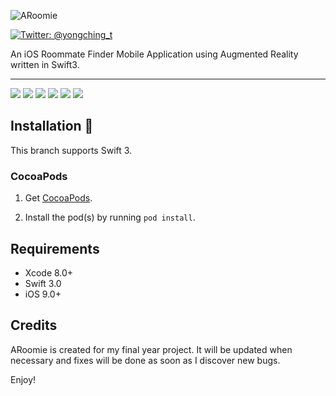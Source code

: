![ARoomie](Screenshots/logo.png)

[![Twitter: @yongching_t](https://img.shields.io/badge/twitter-yongching__t-blue.svg)](https://twitter.com/yongching_t)

An iOS Roommate Finder Mobile Application using Augmented Reality written in Swift3.
***

[![](Screenshots/1.PNG)](Screenshots/1.PNG)
[![](Screenshots/2.PNG)](Screenshots/2.PNG)
[![](Screenshots/3.PNG)](Screenshots/3.PNG)
[![](Screenshots/4.PNG)](Screenshots/4.PNG)
[![](Screenshots/5.PNG)](Screenshots/5.PNG)
[![](Screenshots/6.PNG)](Screenshots/6.PNG)

## Installation 📱

This branch supports Swift 3.

### CocoaPods

1. Get [CocoaPods](http://www.cocoapods.org).

2. Install the pod(s) by running `pod install`.

## Requirements

* Xcode 8.0+
* Swift 3.0
* iOS 9.0+

## Credits

ARoomie is created for my final year project. It will be updated when necessary and fixes will be done as soon as I discover new bugs. 

Enjoy!
